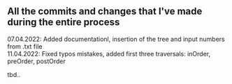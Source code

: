 ## All the commits and changes that I've made during the entire process

07.04.2022: Added documentationl, insertion of the tree and input numbers from .txt file  
11.04.2022: Fixed typos mistakes, added first three traversals: inOrder, preOrder, postOrder   

tbd..